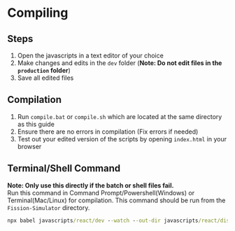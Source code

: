 # Compiling

## Steps
1. Open the javascripts in a text editor of your choice
2. Make changes and edits in the `dev` folder (**Note: Do not edit files in the `production` folder**)
3. Save all edited files

## Compilation
1. Run `compile.bat` or `compile.sh` which are located at the same directory as this guide
2. Ensure there are no errors in compilation (Fix errors if needed)
3. Test out your edited version of the scripts by opening `index.html` in your browser

## Terminal/Shell Command
**Note: Only use this directly if the batch or shell files fail.**<br/>
Run this command in Command Prompt/Powershell(Windows) or Terminal(Mac/Linux) for compilation. This command should be run from the `Fission-Simulator` directory.
```bat
npx babel javascripts/react/dev --watch --out-dir javascripts/react/dist
```
